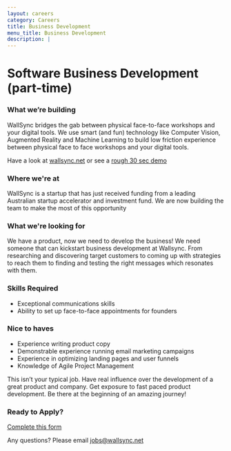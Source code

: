 ```yaml
---
layout: careers
category: Careers
title: Business Development 
menu_title: Business Development 
description: |
---
```


Software Business Development (part-time)
====================

### What we’re building

WallSync bridges the gab between physical face-to-face workshops and your digital tools.  We use smart (and fun) technology like Computer Vision, Augmented Reality and Machine Learning to build low friction experience between physical face to face workshops and your digital tools.

Have a look at [wallsync.net](wallsync.net) or see a [rough 30 sec demo](https://www.wallsync.net/30_sec_demo)

### Where we're at

WallSync is a startup that has just received funding from a leading Australian startup accelerator and investment fund.  We are now building the team to make the most of this opportunity

### What we're looking for

We have a product, now we need to develop the business!  We need someone that can kickstart business development at Wallsync.  From researching and discovering target customers to coming up with strategies to reach them to finding and testing the right messages which resonates with them.

### Skills Required

- Exceptional communications skills
- Ability to set up face-to-face appointments for founders

###  Nice to haves

- Experience writing product copy
- Demonstrable experience running email marketing campaigns
- Experience in optimizing landing pages and user funnels
- Knowledge of Agile Project Management

This isn’t your typical job.  Have real influence over the development of a great product and company.  Get exposure to fast paced product development.  Be there at the beginning of an amazing journey!

### Ready to Apply?

[Complete this form](https://docs.google.com/forms/d/e/1FAIpQLSdjo9A1lASgUqoE6ZfPizcqsvO9RgA_dIz6JZrkTxhxEMGwTw/viewform) 

Any questions?  Please email jobs@wallsync.net